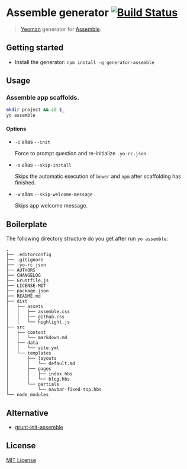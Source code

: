 # Assemble generator [![Build Status](https://travis-ci.org/assemble/generator-assemble.png)](https://travis-ci.org/assemble/generator-assemble)

> [Yeoman][yeoman] generator for [Assemble][assemble].

## Getting started
- Install the generator:
    `npm install -g generator-assemble`


## Usage

### Assemble app scaffolds.

```bash
mkdir project && cd $_
yo assemble
```

#### Options

* `-i` alias `--init`

  Force to prompt question and re-initialize `.yo-rc.json`.

* `-s` alias `--skip-install`

  Skips the automatic execution of `bower` and `npm` after scaffolding has finished.

* `-w` alias `--skip-welcome-message`

  Skips app welcome message.

## Boilerplate
The following directory structure do you get after run `yo assemble`:

    .
    ├── .editorconfig
    ├── .gitignore
    ├── .yo-rc.json
    ├── AUTHORS
    ├── CHANGELOG
    ├── Gruntfile.js
    ├── LICENSE-MIT
    ├── package.json
    ├── README.md
    ├── dist
    │   ├── assets
    │   │   ├── assemble.css
    │   │   ├── github.css
    │   │   └── highlight.js
    ├── src
    │   ├── content
    │   │   └── markdown.md
    │   ├── data
    │   │   └── site.yml
    │   └── templates
    │       ├── layouts
    │       │   └── default.md
    │       ├── pages
    │       │   ├── index.hbs
    │       │   └── blog.hbs
    │       └── partials
    │           └── navbar-fixed-top.hbs
    └── node_modules

## Alternative

 * [grunt-init-assemble](https://github.com/assemble/grunt-init-assemble)


## License
[MIT License](http://en.wikipedia.org/wiki/MIT_License)

[yeoman]: http://yeoman.io/
[assemble]: http://assemble.io
